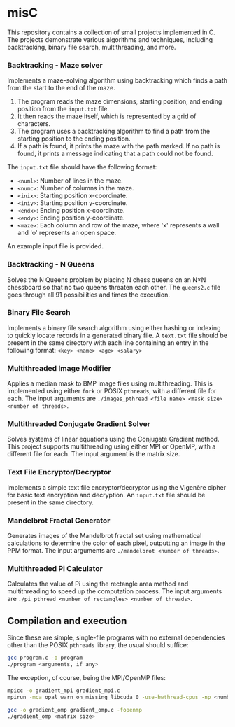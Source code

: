 # misC

This repository contains a collection of small projects implemented in C. The projects demonstrate various algorithms and techniques, including backtracking, binary file search, multithreading, and more.

### Backtracking - Maze solver
Implements a maze-solving algorithm using backtracking which finds a path from the start to the end of the maze.

1. The program reads the maze dimensions, starting position, and ending position from the `input.txt` file.
2. It then reads the maze itself, which is represented by a grid of characters.
3. The program uses a backtracking algorithm to find a path from the starting position to the ending position.
4. If a path is found, it prints the maze with the path marked. If no path is found, it prints a message indicating that a path could not be found.

The `input.txt` file should have the following format:
<numl> <numc> 
<inix> <iniy> <endx> <endy> 
<maze>

- `<numl>`: Number of lines in the maze.
- `<numc>`: Number of columns in the maze.
- `<inix>`: Starting position x-coordinate.
- `<iniy>`: Starting position y-coordinate.
- `<endx>`: Ending position x-coordinate.
- `<endy>`: Ending position y-coordinate.
- `<maze>`: Each column and row of the maze, where 'x' represents a wall and 'o' represents an open space.

An example input file is provided.

### Backtracking - N Queens
Solves the N Queens problem by placing N chess queens on an N×N chessboard so that no two queens threaten each other. The `queens2.c` file goes through all 91 possibilities and times the execution.

### Binary File Search
Implements a binary file search algorithm using either hashing or indexing to quickly locate records in a generated binary file. A `text.txt` file should be present in the same directory with each line containing an entry in the following format: `<key> <name> <age> <salary>` 

### Multithreaded Image Modifier
Applies a median mask to BMP image files using multithreading. This is implemented using either `fork` or POSIX `pthreads`, with a different file for each. The input arguments are `./images_pthread <file name> <mask size> <number of threads>`.

### Multithreaded Conjugate Gradient Solver
Solves systems of linear equations using the Conjugate Gradient method. This project supports multithreading using either MPI or OpenMP, with a different file for each. The input argument is the matrix size.

### Text File Encryptor/Decryptor
Implements a simple text file encryptor/decryptor using the Vigenère cipher for basic text encryption and decryption. An `input.txt` file should be present in the same directory.

### Mandelbrot Fractal Generator
Generates images of the Mandelbrot fractal set using mathematical calculations to determine the color of each pixel, outputting an image in the PPM format. The input arguments are `./mandelbrot <number of threads>`.

### Multithreaded Pi Calculator
Calculates the value of Pi using the rectangle area method and multithreading to speed up the computation process. The input arguments are `./pi_pthread <number of rectangles> <number of threads>`.

## Compilation and execution
Since these are simple, single-file programs with no external dependencies other than the POSIX `pthreads` library, the usual should suffice:
```sh
gcc program.c -o program
./program <arguments, if any>
 ```
The exception, of course, being the MPI/OpenMP files:
```sh
mpicc -o gradient_mpi gradient_mpi.c
mpirun -mca opal_warn_on_missing_libcuda 0 -use-hwthread-cpus -np <number of processes> gradient_mpi <matrix size>
 ```

```sh
gcc -o gradient_omp gradient_omp.c -fopenmp
./gradient_omp <matrix size>
 ```



